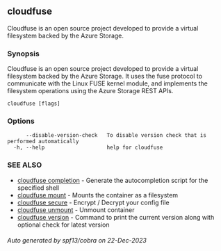 ## cloudfuse

Cloudfuse is an open source project developed to provide a virtual filesystem backed by the Azure Storage.

### Synopsis

Cloudfuse is an open source project developed to provide a virtual filesystem backed by the Azure Storage. It uses the fuse protocol to communicate with the Linux FUSE kernel module, and implements the filesystem operations using the Azure Storage REST APIs.

```
cloudfuse [flags]
```

### Options

```
      --disable-version-check   To disable version check that is performed automatically
  -h, --help                    help for cloudfuse
```

### SEE ALSO

* [cloudfuse completion](cloudfuse_completion.md)	 - Generate the autocompletion script for the specified shell
* [cloudfuse mount](cloudfuse_mount.md)	 - Mounts the container as a filesystem
* [cloudfuse secure](cloudfuse_secure.md)	 - Encrypt / Decrypt your config file
* [cloudfuse unmount](cloudfuse_unmount.md)	 - Unmount container
* [cloudfuse version](cloudfuse_version.md)	 - Command to print the current version along with optional check for latest version

###### Auto generated by spf13/cobra on 22-Dec-2023
